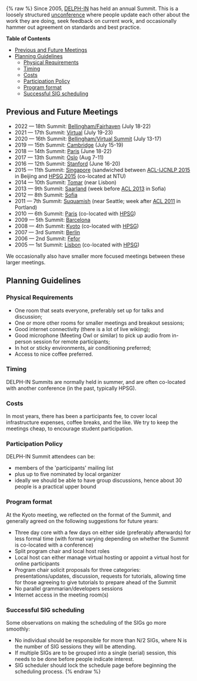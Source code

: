 {% raw %}
Since 2005, [DELPH-IN](http://wwww.delph-in.net) has held an annual
Summit. This is a loosely structured
[unconference](http://en.wikipedia.org/wiki/Unconference) where people
update each other about the work they are doing, seek feedback on
current work, and occasionally hammer out agreement on standards and
best practice.

<!-- markdown-toc start - Don't edit this section. Run M-x markdown-toc-refresh-toc -->

**Table of Contents**

- [Previous and Future Meetings](../SummitTop#previous-and-future-meetings)
- [Planning Guidelines](../SummitTop#planning-guidelines)
  - [Physical Requirements](../SummitTop#physical-requirements)
  - [Timing](../SummitTop#timing)
  - [Costs](../SummitTop#costs)
  - [Participation Policy](../SummitTop#participation-policy)
  - [Program format](../SummitTop#program-format)
  - [Successful SIG scheduling](../SummitTop#successful-sig-scheduling)

<!-- markdown-toc end -->


## Previous and Future Meetings

- 2022 — 18th Summit: [Bellingham/Fairhaven](FairhavenTop) (July 18-22)
- 2021 — 17th Summit: [Virtual](Virtual2021Top) (July 19-23)
- 2020 — 16th Summit: [Bellingham/Virtual Summit](../BellinghamTop) (July 13-17)
- 2019 — 15th Summit: [Cambridge](../CambridgeTop) (July 15-19)
- 2018 — 14th Summit: [Paris](../DiderotTop) (June 18-22)
- 2017 — 13th Summit: [Oslo](../OsloTop) (Aug 7-11)
- 2016 — 12th Summit: [Stanford](../StanfordTop) (June 16-20)
- 2015 — 11th Summit: [Singapore](../SingaporeTop) (sandwiched between [ACL-IJCNLP 2015](http://acl2015.org/) in Beijing and [HPSG 2015](http://compling.hss.ntu.edu.sg/events/2015-hpsg/) (co-located at NTU)
- 2014 — 10th Summit: [Tomar](../TomarTop) (near Lisbon)
- 2013 — 9th Summit: [Saarland](../SaarlandTop) (week before [ACL 2013](http://acl2013.org/site/) in Sofia)
- 2012 — 8th Summit: [Sofia](../SofiaTop)
- 2011 — 7th Summit: [Suquamish](../SuquamishTop) (near Seattle; week after [ACL 2011](http://www.acl2011.org/) in Portland)
- 2010 — 6th Summit: [Paris](../ParisTop) (co-located with [HPSG](http://hpsg2010.linguist.univ-paris-diderot.fr/))
- 2009 — 5th Summit: [Barcelona](../BarcelonaTop)
- 2008 — 4th Summit: [Kyoto](../KyotoTop) (co-located with [HPSG](http://www.essex.ac.uk/linguistics/external/HPSG/Conferences/hpsg-2008/))
- 2007 — 3rd Summit: [Berlin](../BerlinTop)
- 2006 — 2nd Summit: [Fefor](../FeforTop)
- 2005 — 1st Summit: [Lisbon](../LisbonTop) (co-located with [HPSG](http://csli-publications.stanford.edu/HPSG/6/toc.shtml))

We occasionally also have smaller more focused meetings between these
larger meetings.

## Planning Guidelines

### Physical Requirements

- One room that seats everyone, preferably set up for talks and
discussion;
- One or more other rooms for smaller meetings and breakout sessions;
- Good internet connectivity (there is a lot of live wikiing);
- Good microphone (Meeting Owl or similar) to pick up audio from in-person session for remote participants;
- In hot or sticky environments, air conditioning preferred;
- Access to nice coffee preferred.

### Timing

DELPH-IN Summits are normally held in summer, and are often co-located
with another conference (in the past, typically HPSG).

### Costs

In most years, there has been a participants fee, to cover local
infrastructure expenses, coffee breaks, and the like. We try to keep the
meetings cheap, to encourage student participation.

### Participation Policy

DELPH-IN Summit attendees can be:

- members of the 'participants' mailing list
- plus up to five nominated by local organizer
- ideally we should be able to have group discussions, hence about 30
people is a practical upper bound

### Program format

At the Kyoto meeting, we reflected on the format of the Summit, and
generally agreed on the following suggestions for future years:

- Three day core with a few days on either side (preferably
afterwards) for less formal time (with format varying depending on
whether the Summit is co-located with a conference)
- Split program chair and local host roles
- Local host can either manage virtual hosting or appoint a virtual
host for online participants
- Program chair solicit proposals for three categories:
presentations/updates, discussion, requests for tutorials, allowing
time for those agreeing to give tutorials to prepare ahead of the
Summit
- No parallel grammarian/developers sessions
- Internet access in the meeting room(s)

### Successful SIG scheduling

Some observations on making the scheduling of the SIGs go more smoothly:

- No individual should be responsible for more than N/2 SIGs, where N
is the number of SIG sessions they will be attending.
- If multiple SIGs are to be grouped into a single (serial) session,
this needs to be done before people indicate interest.
- SIG scheduler should lock the schedule page before beginning the
scheduling process.
{% endraw %}